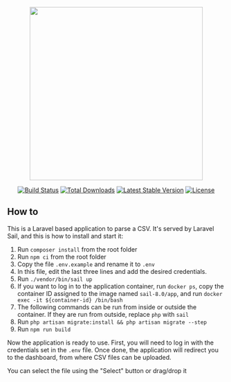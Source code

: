 <p align="center"><a href="https://laravel.com" target="_blank"><img src="https://raw.githubusercontent.com/laravel/art/master/logo-lockup/5%20SVG/2%20CMYK/1%20Full%20Color/laravel-logolockup-cmyk-red.svg" width="400"></a></p>

<p align="center">
<a href="https://travis-ci.org/laravel/framework"><img src="https://travis-ci.org/laravel/framework.svg" alt="Build Status"></a>
<a href="https://packagist.org/packages/laravel/framework"><img src="https://img.shields.io/packagist/dt/laravel/framework" alt="Total Downloads"></a>
<a href="https://packagist.org/packages/laravel/framework"><img src="https://img.shields.io/packagist/v/laravel/framework" alt="Latest Stable Version"></a>
<a href="https://packagist.org/packages/laravel/framework"><img src="https://img.shields.io/packagist/l/laravel/framework" alt="License"></a>
</p>

## How to

This is a Laravel based application to parse a CSV. It's served by Laravel Sail, and this is how to install and start it:

1. Run `composer install` from the root folder
2. Run `npm ci` from the root folder
3. Copy the file `.env.example` and rename it to `.env`
4. In this file, edit the last three lines and add the desired credentials.
5. Run `./vendor/bin/sail up`
6. If you want to log in to the application container, run `docker ps`, copy the container ID assigned to the image named `sail-8.0/app`, and run `docker exec -it ${container-id} /bin/bash`
7. The following commands can be run from inside or outside the container. If they are run from outside, replace `php` with `sail`
8. Run `php artisan migrate:install && php artisan migrate --step`
9. Run `npm run build`

Now the application is ready to use. First, you will need to log in with the credentials set in the `.env` file. Once done, the application will redirect you to the dashboard, from where CSV files can be uploaded.

You can select the file using the "Select" button or drag/drop it
